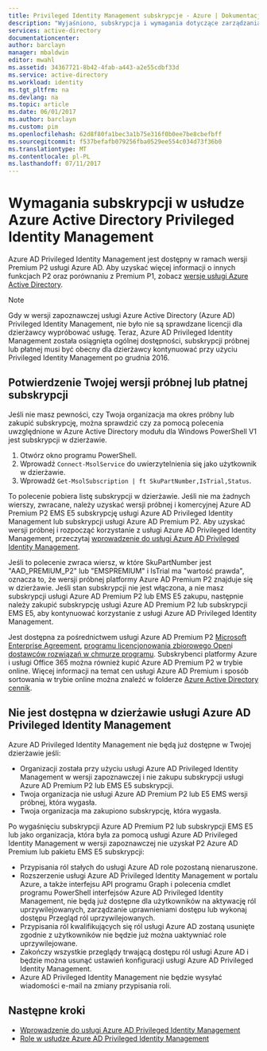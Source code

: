 ```yaml
---
title: Privileged Identity Management subskrypcje - Azure | Dokumentacja firmy Microsoft
description: "Wyjaśniono, subskrypcja i wymagania dotyczące zarządzania i przy użyciu usługi Azure AD Privileged Identity Management w dzierżawie licencjonowania"
services: active-directory
documentationcenter: 
author: barclayn
manager: mbaldwin
editor: mwahl
ms.assetid: 34367721-8b42-4fab-a443-a2e55cdbf33d
ms.service: active-directory
ms.workload: identity
ms.tgt_pltfrm: na
ms.devlang: na
ms.topic: article
ms.date: 06/01/2017
ms.author: barclayn
ms.custom: pim
ms.openlocfilehash: 62d8f80fa1bec3a1b75e316f0b0ee7be8cbefbff
ms.sourcegitcommit: f537befafb079256fba0529ee554c034d73f36b0
ms.translationtype: MT
ms.contentlocale: pl-PL
ms.lasthandoff: 07/11/2017
---
```

# <a name="azure-active-directory-privileged-identity-management-subscription-requirements"></a>Wymagania subskrypcji w usłudze Azure Active Directory Privileged Identity Management

Azure AD Privileged Identity Management jest dostępny w ramach wersji Premium P2 usługi Azure AD. Aby uzyskać więcej informacji o innych funkcjach P2 oraz porównaniu z Premium P1, zobacz [wersje usługi Azure Active Directory](../active-directory-editions.md).

>[!NOTE]
Gdy w wersji zapoznawczej usługi Azure Active Directory (Azure AD) Privileged Identity Management, nie było nie są sprawdzane licencji dla dzierżawcy wypróbować usługę.  Teraz, Azure AD Privileged Identity Management została osiągnięta ogólnej dostępności, subskrypcji próbnej lub płatnej musi być obecny dla dzierżawcy kontynuować przy użyciu Privileged Identity Management po grudnia 2016.
  

## <a name="confirm-your-trial-or-paid-subscription"></a>Potwierdzenie Twojej wersji próbnej lub płatnej subskrypcji

Jeśli nie masz pewności, czy Twoja organizacja ma okres próbny lub zakupić subskrypcję, można sprawdzić czy za pomocą polecenia uwzględnione w Azure Active Directory modułu dla Windows PowerShell V1 jest subskrypcji w dzierżawie. 
1. Otwórz okno programu PowerShell.
2. Wprowadź `Connect-MsolService` do uwierzytelnienia się jako użytkownik w dzierżawie.
3. Wprowadź `Get-MsolSubscription | ft SkuPartNumber,IsTrial,Status`.

To polecenie pobiera listę subskrypcji w dzierżawie. Jeśli nie ma żadnych wierszy, zwracane, należy uzyskać wersji próbnej i komercyjnej Azure AD Premium P2 EMS E5 subskrypcję usługi Azure AD Privileged Identity Management lub subskrypcji usługi Azure AD Premium P2.  Aby uzyskać wersji próbnej i rozpocząć korzystanie z usługi Azure AD Privileged Identity Management, przeczytaj [wprowadzenie do usługi Azure AD Privileged Identity Management](../active-directory-privileged-identity-management-getting-started.md).

Jeśli to polecenie zwraca wiersz, w które SkuPartNumber jest "AAD_PREMIUM_P2" lub "EMSPREMIUM" i IsTrial ma "wartość prawda", oznacza to, że wersji próbnej platformy Azure AD Premium P2 znajduje się w dzierżawie.  Jeśli stan subskrypcji nie jest włączona, a nie masz subskrypcji usługi Azure AD Premium P2 lub EMS E5 zakupu, następnie należy zakupić subskrypcję usługi Azure AD Premium P2 lub subskrypcji EMS E5, aby kontynuować korzystanie z usługi Azure AD Privileged Identity Management.

Jest dostępna za pośrednictwem usługi Azure AD Premium P2 [Microsoft Enterprise Agreement](https://www.microsoft.com/en-us/licensing/licensing-programs/enterprise.aspx), [programu licencjonowania zbiorowego Open](https://www.microsoft.com/en-us/licensing/licensing-programs/open-license.aspx)i [dostawców rozwiązań w chmurze programu](https://partner.microsoft.com/en-US/cloud-solution-provider). Subskrybenci platformy Azure i usługi Office 365 można również kupić Azure AD Premium P2 w trybie online.  Więcej informacji na temat cen usługi Azure AD Premium i sposób sortowania w trybie online można znaleźć w folderze [Azure Active Directory cennik](https://azure.microsoft.com/en-us/pricing/details/active-directory/).

## <a name="azure-ad-privileged-identity-management-is-not-available-in-tenant"></a>Nie jest dostępna w dzierżawie usługi Azure AD Privileged Identity Management

Azure AD Privileged Identity Management nie będą już dostępne w Twojej dzierżawie jeśli:
- Organizacji została przy użyciu usługi Azure AD Privileged Identity Management w wersji zapoznawczej i nie zakupu subskrypcji usługi Azure AD Premium P2 lub EMS E5 subskrypcji.
- Twoja organizacja nie usługi Azure AD Premium P2 lub E5 EMS wersji próbnej, która wygasła.
- Twoja organizacja ma zakupiono subskrypcję, która wygasła.

Po wygaśnięciu subskrypcji Azure AD Premium P2 lub subskrypcji EMS E5 lub jako organizacja, która była za pomocą usługi Azure AD Privileged Identity Management w wersji zapoznawczej nie uzyskał P2 Azure AD Premium lub pakietu EMS E5 subskrypcji:

- Przypisania ról stałych do usługi Azure AD role pozostaną nienaruszone.
- Rozszerzenie usługi Azure AD Privileged Identity Management w portalu Azure, a także interfejsu API programu Graph i polecenia cmdlet programu PowerShell interfejsów Azure AD Privileged Identity Management, nie będą już dostępne dla użytkowników na aktywację ról uprzywilejowanych, zarządzanie uprawnieniami dostępu lub wykonaj dostępu Przegląd ról uprzywilejowanych.
- Przypisania ról kwalifikujących się ról usługi Azure AD zostaną usunięte zgodnie z użytkowników nie będzie już można uaktywniać role uprzywilejowane.
- Zakończy wszystkie przeglądy trwającą dostępu ról usługi Azure AD i będzie można usunąć ustawień konfiguracji usługi Azure AD Privileged Identity Management.
- Azure AD Privileged Identity Management nie będzie wysyłać wiadomości e-mail na zmiany przypisania roli.

## <a name="next-steps"></a>Następne kroki

- [Wprowadzenie do usługi Azure AD Privileged Identity Management](../active-directory-privileged-identity-management-getting-started.md)
- [Role w usłudze Azure AD Privileged Identity Management](../active-directory-privileged-identity-management-roles.md)
